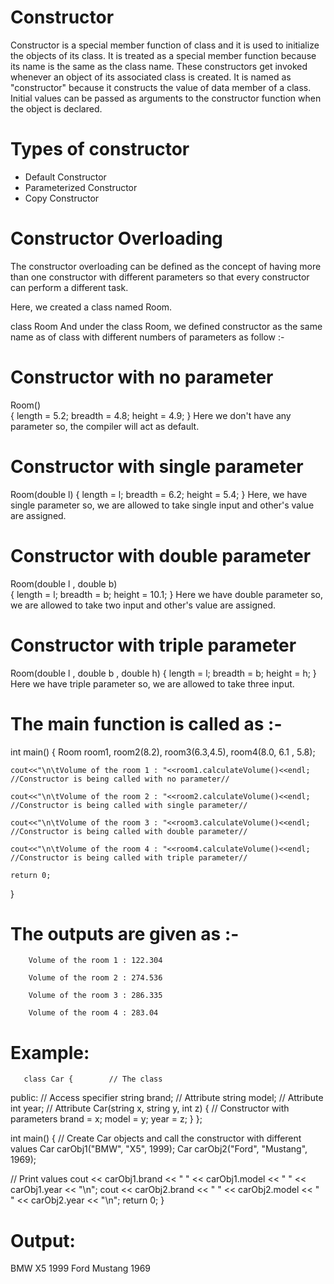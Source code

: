 # Constructor
Constructor is a special member function of class and it is used to initialize the objects of its class. It is treated as a special member function because its name is the same as the class name.
These constructors get invoked whenever an object of its associated class is created. It is named as "constructor" because it constructs the value of data member of a class. Initial values can be passed as arguments to the constructor function when the object is declared.

# Types of constructor
* Default Constructor
* Parameterized Constructor
* Copy Constructor

# Constructor Overloading
The constructor overloading can be defined as the concept of having more than one constructor with different parameters so that every constructor can perform a different task.

Here, we created a class named Room.

class Room
And under the class Room, we defined constructor as the same name as of class with different numbers of parameters as follow :-

# Constructor with no parameter
Room()     
     {
        length = 5.2;
        breadth = 4.8;
        height = 4.9;
     }
Here we don't have any parameter so, the compiler will act as default.

# Constructor with single parameter
Room(double l)
            {
                length = l;
                breadth = 6.2;
                height = 5.4; 
            }
Here, we have single parameter so, we are allowed to take single input and other's value are assigned.

# Constructor with double parameter
Room(double l , double b)      
            {
                length = l;
                breadth = b;
                height = 10.1;
            }
Here we have double parameter so, we are allowed to take two input and other's value are assigned.

# Constructor with triple parameter
Room(double l , double b , double h)
            {
                length = l;
                breadth = b;
                height = h;
            }
Here we have triple parameter so, we are allowed to take three input.

# The main function is called as :-

int main()
{
    Room room1, room2(8.2), room3(6.3,4.5), room4(8.0, 6.1 , 5.8);

    
    cout<<"\n\tVolume of the room 1 : "<<room1.calculateVolume()<<endl;       //Constructor is being called with no parameter//
    
    cout<<"\n\tVolume of the room 2 : "<<room2.calculateVolume()<<endl;      //Constructor is being called with single parameter//
    
    cout<<"\n\tVolume of the room 3 : "<<room3.calculateVolume()<<endl;       //Constructor is being called with double parameter//
    
    cout<<"\n\tVolume of the room 4 : "<<room4.calculateVolume()<<endl;       //Constructor is being called with triple parameter//

    return 0;   
}


# The outputs are given as :-

        Volume of the room 1 : 122.304

        Volume of the room 2 : 274.536

        Volume of the room 3 : 286.335

        Volume of the room 4 : 283.04

# Example:
       class Car {        // The class
  public:          // Access specifier
    string brand;  // Attribute
    string model;  // Attribute
    int year;      // Attribute
    Car(string x, string y, int z) { // Constructor with parameters
      brand = x;
      model = y;
      year = z;
    }
};

int main() {
  // Create Car objects and call the constructor with different values
  Car carObj1("BMW", "X5", 1999);
  Car carObj2("Ford", "Mustang", 1969);

  // Print values
  cout << carObj1.brand << " " << carObj1.model << " " << carObj1.year << "\n";
  cout << carObj2.brand << " " << carObj2.model << " " << carObj2.year << "\n";
  return 0;
} 

# Output:
BMW X5 1999
Ford Mustang 1969